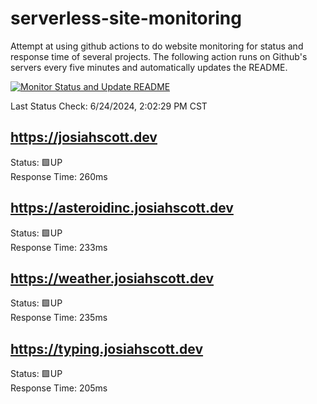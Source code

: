 # serverless-site-monitoring
Attempt at using github actions to do website monitoring for status and response time of several projects. The following action runs on Github's servers every five minutes and automatically updates the README.  

[![Monitor Status and Update README](https://github.com/JosiahSco/serverless-site-monitoring/actions/workflows/monitor.yaml/badge.svg)](https://github.com/JosiahSco/serverless-site-monitoring/actions/workflows/monitor.yaml)

Last Status Check: 6/24/2024, 2:02:29 PM CST

## https://josiahscott.dev
Status: 🟩UP  
Response Time: 260ms

## https://asteroidinc.josiahscott.dev
Status: 🟩UP  
Response Time: 233ms

## https://weather.josiahscott.dev
Status: 🟩UP  
Response Time: 235ms

## https://typing.josiahscott.dev
Status: 🟩UP  
Response Time: 205ms

